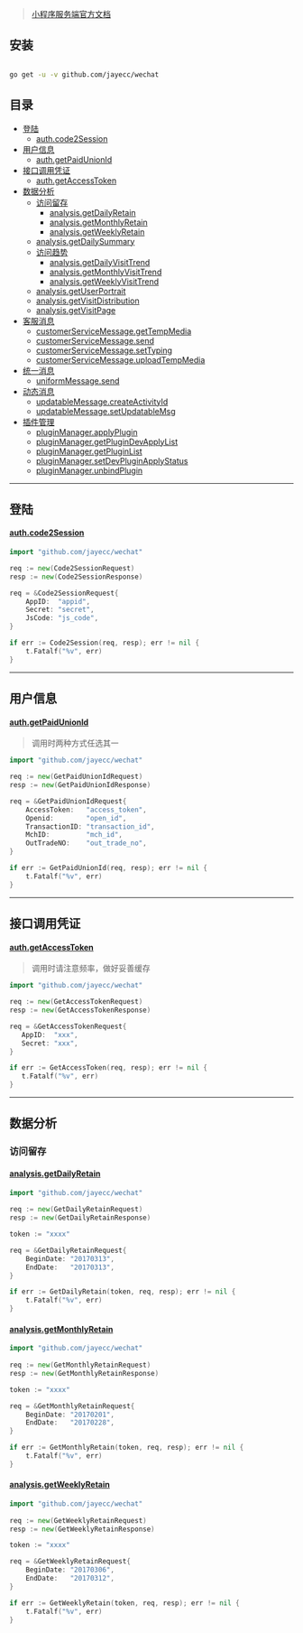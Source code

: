 > [小程序服务端官方文档](https://developers.weixin.qq.com/miniprogram/dev/api-backend/) 

## 安装

```sh

go get -u -v github.com/jayecc/wechat

```

## 目录

- [登陆](#登陆)
  - [auth.code2Session](#auth.code2Session)
- [用户信息](#用户信息)
  - [auth.getPaidUnionId](#auth.getPaidUnionId) 
- [接口调用凭证](#接口调用凭证)
  - [auth.getAccessToken](#auth.getAccessToken)
- [数据分析](#数据分析)
  - [访问留存](#访问留存)
    - [analysis.getDailyRetain](#analysis.getDailyRetain)
    - [analysis.getMonthlyRetain](#analysis.getMonthlyRetain)
    - [analysis.getWeeklyRetain](#analysis.getWeeklyRetain)
  - [analysis.getDailySummary](#analysis.getDailySummary)
  - [访问趋势](#访问趋势)
    - [analysis.getDailyVisitTrend](#analysis.getDailyVisitTrend)
    - [analysis.getMonthlyVisitTrend](#analysis.getMonthlyVisitTrend)
    - [analysis.getWeeklyVisitTrend](#analysis.getWeeklyVisitTrend)
  - [analysis.getUserPortrait](#analysis.getUserPortrait)
  - [analysis.getVisitDistribution](#analysis.getVisitDistribution)
  - [analysis.getVisitPage](#analysis.getVisitPage)
- [客服消息](#客服消息)
  - [customerServiceMessage.getTempMedia](#customerServiceMessage.getTempMedia)
  - [customerServiceMessage.send](#customerServiceMessage.send)
  - [customerServiceMessage.setTyping](#customerServiceMessage.setTyping)
  - [customerServiceMessage.uploadTempMedia](#customerServiceMessage.uploadTempMedia)
- [统一消息](#统一消息)
  - [uniformMessage.send](#uniformMessage.send)
- [动态消息](#动态消息)
  - [updatableMessage.createActivityId](#updatableMessage.createActivityId)
  - [updatableMessage.setUpdatableMsg](#updatableMessage.setUpdatableMsg)
- [插件管理](#插件管理)
  - [pluginManager.applyPlugin](#pluginManager.applyPlugin)
  - [pluginManager.getPluginDevApplyList](#pluginManager.getPluginDevApplyList)
  - [pluginManager.getPluginList](#pluginManager.getPluginList)
  - [pluginManager.setDevPluginApplyStatus](#pluginManager.setDevPluginApplyStatus)
  - [pluginManager.unbindPlugin](#pluginManager.unbindPlugin)
---

## 登陆

#### [auth.code2Session](https://developers.weixin.qq.com/miniprogram/dev/api-backend/open-api/login/auth.code2Session.html)

```go
import "github.com/jayecc/wechat"

req := new(Code2SessionRequest)
resp := new(Code2SessionResponse)

req = &Code2SessionRequest{
    AppID:  "appid",
    Secret: "secret",
    JsCode: "js_code",
}

if err := Code2Session(req, resp); err != nil {
    t.Fatalf("%v", err)
}

```

---

## 用户信息

#### [auth.getPaidUnionId](https://developers.weixin.qq.com/miniprogram/dev/api-backend/open-api/user-info/auth.getPaidUnionId.html)
> 调用时两种方式任选其一

```go
import "github.com/jayecc/wechat"

req := new(GetPaidUnionIdRequest)
resp := new(GetPaidUnionIdResponse)

req = &GetPaidUnionIdRequest{
    AccessToken:   "access_token",
    Openid:        "open_id",
    TransactionID: "transaction_id",
    MchID:         "mch_id",
    OutTradeNO:    "out_trade_no",
}

if err := GetPaidUnionId(req, resp); err != nil {
    t.Fatalf("%v", err)
}

```

 ---
 
 ## 接口调用凭证
 
 #### [auth.getAccessToken](https://developers.weixin.qq.com/miniprogram/dev/api-backend/open-api/access-token/auth.getAccessToken.html)
 > 调用时请注意频率，做好妥善缓存
 
 ```go
 import "github.com/jayecc/wechat"
 
req := new(GetAccessTokenRequest)
resp := new(GetAccessTokenResponse)

req = &GetAccessTokenRequest{
    AppID:  "xxx",
    Secret: "xxx",
}

if err := GetAccessToken(req, resp); err != nil {
    t.Fatalf("%v", err)
}
 ```
  

---
 
## 数据分析

### 访问留存
 
#### [analysis.getDailyRetain](https://developers.weixin.qq.com/miniprogram/dev/api-backend/open-api/data-analysis/visit-retain/analysis.getDailyRetain.html)
 
```go
import "github.com/jayecc/wechat"
 
req := new(GetDailyRetainRequest)
resp := new(GetDailyRetainResponse)

token := "xxxx"

req = &GetDailyRetainRequest{
    BeginDate: "20170313",
    EndDate:   "20170313",
}

if err := GetDailyRetain(token, req, resp); err != nil {
    t.Fatalf("%v", err)
}
```
 
#### [analysis.getMonthlyRetain](https://developers.weixin.qq.com/miniprogram/dev/api-backend/open-api/data-analysis/visit-retain/analysis.getMonthlyRetain.html)
 
```go
import "github.com/jayecc/wechat"
 
req := new(GetMonthlyRetainRequest)
resp := new(GetMonthlyRetainResponse)

token := "xxxx"

req = &GetMonthlyRetainRequest{
    BeginDate: "20170201",
    EndDate:   "20170228",
}

if err := GetMonthlyRetain(token, req, resp); err != nil {
    t.Fatalf("%v", err)
}
```

#### [analysis.getWeeklyRetain](https://developers.weixin.qq.com/miniprogram/dev/api-backend/open-api/data-analysis/visit-retain/analysis.getWeeklyRetain.html)
 
```go
import "github.com/jayecc/wechat"
 
req := new(GetWeeklyRetainRequest)
resp := new(GetWeeklyRetainResponse)

token := "xxxx"

req = &GetWeeklyRetainRequest{
    BeginDate: "20170306",
    EndDate:   "20170312",
}

if err := GetWeeklyRetain(token, req, resp); err != nil {
    t.Fatalf("%v", err)
}
```

  
  